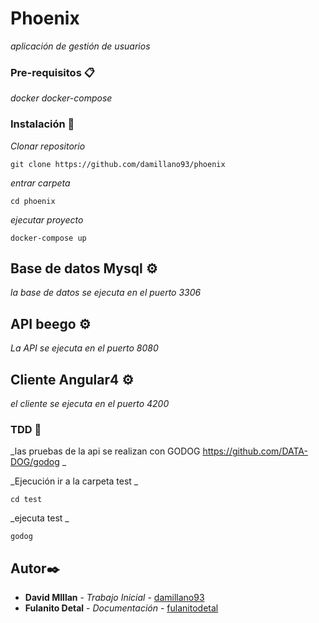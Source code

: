 # Phoenix

_aplicación de gestión  de usuarios_





### Pre-requisitos 📋

_docker_
_docker-compose_


### Instalación 🔧

_Clonar repositorio_

```
git clone https://github.com/damillano93/phoenix
```

_entrar carpeta_

```
cd phoenix 
```
_ejecutar proyecto_

```
docker-compose up 
```



## Base de datos Mysql ⚙️

_la base de datos se ejecuta en el puerto 3306_

## API beego  ⚙️

_La API se ejecuta en el puerto 8080_

## Cliente Angular4  ⚙️

_el cliente se ejecuta en el puerto 4200_

### TDD 🔩

_las pruebas de la api se realizan con GODOG https://github.com/DATA-DOG/godog _

_Ejecución ir a la carpeta test  _

```
cd test
```
_ejecuta test _

```
godog 
```



## Autor✒️



* **David MIllan** - *Trabajo Inicial* - [damillano93](https://github.com/damillano93)
* **Fulanito Detal** - *Documentación* - [fulanitodetal](#fulanito-de-tal)



